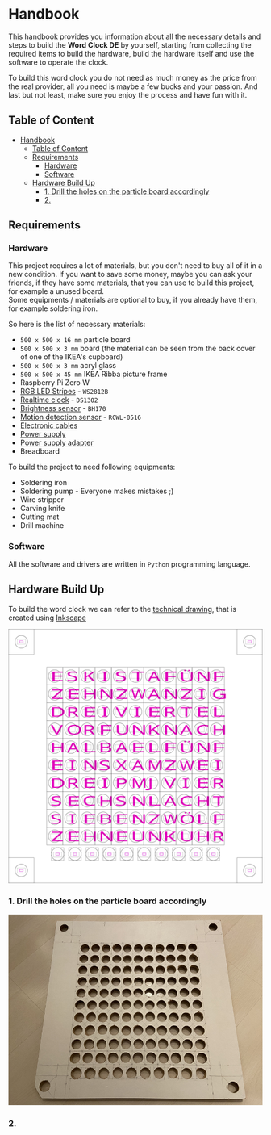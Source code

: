 # Handbook

This handbook provides you information about all the necessary details and steps to build the **Word Clock DE** by yourself, starting from collecting the required items to build the hardware, build the hardware itself and use the software to operate the clock.

To build this word clock you do not need as much money as the price from the real provider, all you need is maybe a few bucks and your passion. And last but not least, make sure you enjoy the process and have fun with it.

## Table of Content
- [Handbook](#handbook)
  - [Table of Content](#table-of-content)
  - [Requirements](#requirements)
    - [Hardware](#hardware)
    - [Software](#software)
  - [Hardware Build Up](#hardware-build-up)
    - [1. Drill the holes on the particle board accordingly](#1-drill-the-holes-on-the-particle-board-accordingly)
    - [2.](#2)
## Requirements

### Hardware
This project requires a lot of materials, but you don't need to buy all of it in a new condition. If you want to save some money, maybe you can ask your friends, if they have some materials, that you can use to build this project, for example a unused board.  
Some equipments / materials are optional to buy, if you already have them, for example soldering iron.

So here is the list of necessary materials:
* `500 x 500 x 16 mm` particle board
* `500 x 500 x 3 mm` board (the material can be seen from the back cover of one of the IKEA's cupboard)
* `500 x 500 x 3 mm` acryl glass
* `500 x 500 x 45 mm` IKEA Ribba picture frame
* Raspberry Pi Zero W
* [RGB LED Stripes](https://www.amazon.de/gp/product/B01CDTEJBG/ref=ppx_yo_dt_b_asin_title_o05_s00?ie=UTF8&psc=1) - `WS2812B`
* [Realtime clock](https://www.amazon.de/gp/product/B07WWCQDBZ/ref=ppx_yo_dt_b_asin_title_o07_s00?ie=UTF8&psc=1) - `DS1302`
* [Brightness sensor](https://www.amazon.de/gp/product/B07NLL4SCB/ref=ppx_yo_dt_b_asin_title_o06_s00?ie=UTF8&psc=1) - `BH170`
* [Motion detection sensor](https://www.amazon.de/gp/product/B06XHDGXKL/ref=ppx_yo_dt_b_asin_title_o08_s00?ie=UTF8&psc=1) - `RCWL-0516`
* [Electronic cables](https://www.amazon.de/gp/product/B081GR99PN/ref=ppx_yo_dt_b_asin_title_o04_s00?ie=UTF8&psc=1)
* [Power supply](https://www.amazon.de/gp/product/B07YVBHH6K/ref=ppx_od_dt_b_asin_title_s00?ie=UTF8&psc=1)
* [Power supply adapter](https://www.amazon.de/gp/product/B009PH1J5Y/ref=ppx_od_dt_b_asin_title_s00?ie=UTF8&psc=1)
* Breadboard

To build the project to need following equipments:
* Soldering iron
* Soldering pump - Everyone makes mistakes ;)
* Wire stripper
* Carving knife
* Cutting mat
* Drill machine

### Software
All the software and drivers are written in `Python` programming language.

## Hardware Build Up

To build the word clock we can refer to the [technical drawing](../drawing/wordclock_layout.svg), that is created using [Inkscape](https://inkscape.org/)

![Technical drawing](../drawing/wordclock_layout.svg)

### 1. Drill the holes on the particle board accordingly
![](images/particle_board.png)

### 2. 
